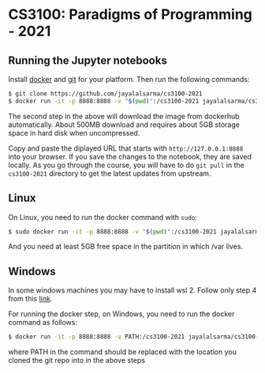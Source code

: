 # CS3100: Paradigms of Programming - 2021

## Running the Jupyter notebooks

Install [docker](https://docs.docker.com/install/#supported-platforms) and [git](https://git-scm.com/book/en/v2/Getting-Started-Installing-Git) for your platform.
Then run the following commands:

```bash 
$ git clone https://github.com/jayalalsarma/cs3100-2021 
$ docker run -it -p 8888:8888 -v "$(pwd)":/cs3100-2021 jayalalsarma/cs3100-2021:latest $ jupyter notebook --ip=0.0.0.0 
``` 

The second step in the above will download the image from dockerhub 
automatically. About 500MB download and requires about 5GB storage space 
in hard disk when uncompressed.

Copy and paste the diplayed URL that starts with `http://127.0.0.1:8888` into
your browser. If you save the changes to the notebook, they are saved locally.
As you go through the course, you will have to do `git pull` in the
`cs3100-2021` directory to get the latest updates from upstream.

## Linux

On Linux, you need to run the docker command with `sudo`:

```bash
$ sudo docker run -it -p 8888:8888 -v "$(pwd)":/cs3100-2021 jayalalsarma/cs3100-2021:latest
```

And you need at least 5GB free space in the partition in which /var lives.

## Windows

In some windows machines you may have to install wsl 2. Follow only step 4 from this [link](https://docs.microsoft.com/en-us/windows/wsl/install-win10#step-4---download-the-linux-kernel-update-package).

For running the docker step, on Windows, you need to run the docker command as follows:

```bash
$ docker run -it -p 8888:8888 -v PATH:/cs3100-2021 jayalalsarma/cs3100-2021:latest
```
where PATH in the command should be replaced with the location you cloned the git repo into in the above steps


